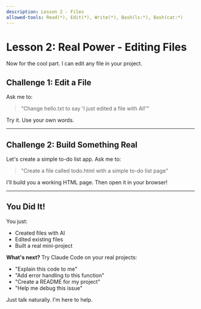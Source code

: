 ```yaml
---
description: Lesson 2 - Files
allowed-tools: Read(*), Edit(*), Write(*), Bash(ls:*), Bash(cat:*)
---
```


# Lesson 2: Real Power - Editing Files

Now for the cool part. I can edit any file in your project.

## Challenge 1: Edit a File

Ask me to:
> "Change hello.txt to say 'I just edited a file with AI!'"

Try it. Use your own words.

---

## Challenge 2: Build Something Real

Let's create a simple to-do list app. Ask me to:
> "Create a file called todo.html with a simple to-do list page"

I'll build you a working HTML page. Then open it in your browser!

---

## You Did It!

You just:
- Created files with AI
- Edited existing files
- Built a real mini-project

**What's next?** Try Claude Code on your real projects:
- "Explain this code to me"
- "Add error handling to this function"
- "Create a README for my project"
- "Help me debug this issue"

Just talk naturally. I'm here to help.
